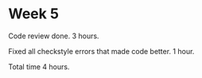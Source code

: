 # Week 5

Code review done. 3 hours.

Fixed all checkstyle errors that made code better. 1 hour.

Total time 4 hours.